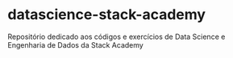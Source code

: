 # datascience-stack-academy
Repositório dedicado aos códigos e exercícios de Data Science e Engenharia de Dados da Stack Academy

